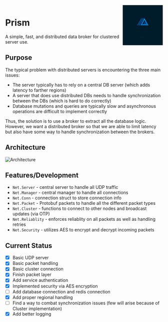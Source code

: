 <img height="128" alt="image" src="./assets/logo.jpg" align="right">

# Prism

A simple, fast, and distributed data broker for clustered server use.

## Purpose

The typical problem with distributed servers is encountering the three main issues:
- The server typically has to rely on a central DB server (which adds latency to farther regions)
- A server that does use distributed DBs needs to handle synchronization between the DBs (which is hard to do correctly)
- Database mutations and queries are typically slow and asynchronous operations are difficult to implement correctly

Thus, the solution is to use a broker to extract all the database logic. However, we want a distributed broker
so that we are able to limit latency but also have some way to handle synchronization between the brokers.

## Architecture

![Architecture](/assets/diagram.png)

## Features/Development

- `Net.Server` - central server to handle all UDP traffic
- `Net.Manager` - central manager to handle all connections
- `Net.Conn` - connection struct to store connection info
- `Net.Packet` - Protobuf packets to handle all the different packet types
- `Net.Cluster` - functions to connect to other nodes and broadcast updates (via OTP)
- `Net.Reliablity` - enforces reliablity on all packets as well as handling retries
- `Net.Security` - utilizes AES to encrypt and decrypt incoming packets


## Current Status

- [x] Basic UDP server
- [x] Basic packet handling
- [x] Basic cluster connection
- [x] Finish packet layer
- [x] Add service authentication
- [x] Implemented security via AES encryption
- [ ] Add database connection and redis connection
- [x] Add proper regional handling
- [ ] Find a way to combat synchronization issues (few will arise because of Cluster implementation)
- [x] Add better logging